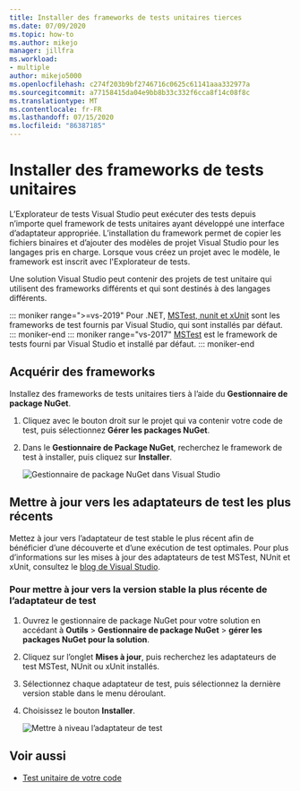 ```yaml
---
title: Installer des frameworks de tests unitaires tierces
ms.date: 07/09/2020
ms.topic: how-to
ms.author: mikejo
manager: jillfra
ms.workload:
- multiple
author: mikejo5000
ms.openlocfilehash: c274f203b9bf2746716c0625c61141aaa332977a
ms.sourcegitcommit: a77158415da04e9bb8b33c332f6cca8f14c08f8c
ms.translationtype: MT
ms.contentlocale: fr-FR
ms.lasthandoff: 07/15/2020
ms.locfileid: "86387185"
---
```

# <a name="install-unit-test-frameworks"></a>Installer des frameworks de tests unitaires

L’Explorateur de tests Visual Studio peut exécuter des tests depuis n’importe quel framework de tests unitaires ayant développé une interface d’adaptateur appropriée. L’installation du framework permet de copier les fichiers binaires et d’ajouter des modèles de projet Visual Studio pour les langages pris en charge. Lorsque vous créez un projet avec le modèle, le framework est inscrit avec l'Explorateur de tests.

Une solution Visual Studio peut contenir des projets de test unitaire qui utilisent des frameworks différents et qui sont destinés à des langages différents.

::: moniker range=">=vs-2019"
Pour .NET, [MSTest, nunit et xUnit](getting-started-with-unit-testing.md) sont les frameworks de test fournis par Visual Studio, qui sont installés par défaut.
::: moniker-end
::: moniker range="vs-2017"
[MSTest](getting-started-with-unit-testing.md) est le framework de tests fourni par Visual Studio et installé par défaut.
::: moniker-end

## <a name="acquire-frameworks"></a>Acquérir des frameworks

Installez des frameworks de tests unitaires tiers à l’aide du **Gestionnaire de package NuGet**.

1. Cliquez avec le bouton droit sur le projet qui va contenir votre code de test, puis sélectionnez **Gérer les packages NuGet**.

2. Dans le **Gestionnaire de Package NuGet**, recherchez le framework de test à installer, puis cliquez sur **Installer**.

   ![Gestionnaire de package NuGet dans Visual Studio](media/vs-2019/nuget-package-manager.png)

## <a name="update-to-the-latest-test-adapters"></a>Mettre à jour vers les adaptateurs de test les plus récents

Mettez à jour vers l’adaptateur de test stable le plus récent afin de bénéficier d’une découverte et d’une exécution de test optimales. Pour plus d’informations sur les mises à jour des adaptateurs de test MSTest, NUnit et xUnit, consultez le [blog de Visual Studio](https://devblogs.microsoft.com/visualstudio/test-experience-improvements/).

### <a name="to-update-to-the-latest-stable-test-adapter-version"></a>Pour mettre à jour vers la version stable la plus récente de l’adaptateur de test

1. Ouvrez le gestionnaire de package NuGet pour votre solution en accédant à **Outils**  >  **Gestionnaire de package NuGet**  >  **gérer les packages NuGet pour la solution**.

2. Cliquez sur l’onglet **Mises à jour**, puis recherchez les adaptateurs de test MSTest, NUnit ou xUnit installés.

3. Sélectionnez chaque adaptateur de test, puis sélectionnez la dernière version stable dans le menu déroulant.

4. Choisissez le bouton **Installer**.

   ![Mettre à niveau l’adaptateur de test](media/install-adapter-upgrade.png)

## <a name="see-also"></a>Voir aussi

- [Test unitaire de votre code](../test/unit-test-your-code.md)
